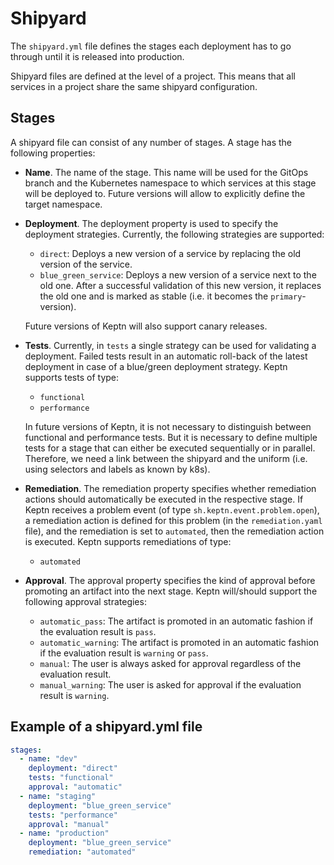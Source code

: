 # Shipyard

The `shipyard.yml` file defines the stages each deployment has to go through until it is released into production. 

Shipyard files are defined at the level of a project. This means that all services in a project share the same shipyard configuration. 

## Stages


A shipyard file can consist of any number of stages. A stage has the following properties:

* **Name**. The name of the stage. This name will be used for the GitOps branch and the Kubernetes namespace to which services at this stage will be deployed to. Future versions will allow to explicitly define the target namespace.

* **Deployment**. The deployment property is used to specify the deployment strategies. Currently, the following strategies are supported: 
  * `direct`: Deploys a new version of a service by replacing the old version of the service.
  * `blue_green_service`: Deploys a new version of a service next to the old one. After a successful validation of this new version, it replaces the old one and is marked as stable (i.e. it becomes the `primary`-version).

   Future versions of Keptn will also support canary releases.

* **Tests**. Currently, in `tests` a single strategy can be used for validating a deployment.
Failed tests result in an automatic roll-back of the latest deployment in case of a blue/green deployment strategy. Keptn supports tests of type:
  * `functional` 
  * `performance` 

  In future versions of Keptn, it is not necessary to distinguish between functional and performance tests. But it is necessary to define multiple tests for a stage that can either be executed sequentially or in parallel. Therefore, we need a link between the shipyard and the uniform (i.e. using selectors and labels as known by k8s).

* **Remediation**. The remediation property specifies whether remediation actions should automatically be executed in the respective stage. If Keptn receives a problem event (of type `sh.keptn.event.problem.open`), a remediation action is defined for this problem (in the `remediation.yaml` file), and the remediation is set to `automated`, then the remediation action is executed. 
Keptn supports remediations of type:
  * `automated`
  
* **Approval**. The approval property specifies the kind of approval before promoting an artifact into the next stage. Keptn will/should support the following approval strategies:
  * `automatic_pass`: The artifact is promoted in an automatic fashion if the evaluation result is `pass`.
  * `automatic_warning`: The artifact is promoted in an automatic fashion if the evaluation result is `warning` or `pass`.
  * `manual`: The user is always asked for approval regardless of the evaluation result. 
  * `manual_warning`: The user is asked for approval if the evaluation result is `warning`.

## Example of a shipyard.yml file

```yaml
stages:
  - name: "dev"
    deployment: "direct"
    tests: "functional"
    approval: "automatic"
  - name: "staging"
    deployment: "blue_green_service"
    tests: "performance"
    approval: "manual"
  - name: "production"
    deployment: "blue_green_service"
    remediation: "automated"
```
